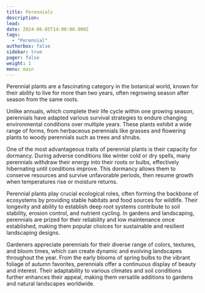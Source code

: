 ```yaml
---
title: Perennials
description: 
lead: 
date: 2024-06-05T14:00:00.000Z
tags:
  - "Perennial"
authorbox: false
sidebar: true
pager: false
weight: 1
menu: main
---
```


Perennial plants are a fascinating category in the botanical world, known for their ability to live for more than two years, often regrowing season after season from the same roots.

<!--more-->


 Unlike annuals, which complete their life cycle within one growing season, perennials have adapted various survival strategies to endure changing environmental conditions over multiple years. These plants exhibit a wide range of forms, from herbaceous perennials like grasses and flowering plants to woody perennials such as trees and shrubs.

One of the most advantageous traits of perennial plants is their capacity for dormancy. During adverse conditions like winter cold or dry spells, many perennials withdraw their energy into their roots or bulbs, effectively hibernating until conditions improve. This dormancy allows them to conserve resources and survive unfavorable periods, then resume growth when temperatures rise or moisture returns.

Perennial plants play crucial ecological roles, often forming the backbone of ecosystems by providing stable habitats and food sources for wildlife. Their longevity and ability to establish deep root systems contribute to soil stability, erosion control, and nutrient cycling. In gardens and landscaping, perennials are prized for their reliability and low maintenance once established, making them popular choices for sustainable and resilient landscaping designs.

Gardeners appreciate perennials for their diverse range of colors, textures, and bloom times, which can create dynamic and evolving landscapes throughout the year. From the early blooms of spring bulbs to the vibrant foliage of autumn favorites, perennials offer a continuous display of beauty and interest. Their adaptability to various climates and soil conditions further enhances their appeal, making them versatile additions to gardens and natural landscapes worldwide.